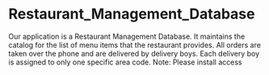 # Restaurant_Management_Database
Our application is a Restaurant Management Database. It maintains the  catalog for the list of menu items that the restaurant provides. All orders are  taken over the phone and are delivered by delivery boys. Each delivery boy is  assigned to only one specific area code. 
Note: Please install access 
